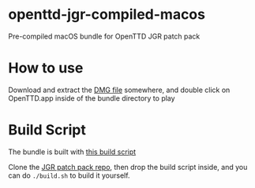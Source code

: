 # openttd-jgr-compiled-macos

Pre-compiled macOS bundle for OpenTTD JGR patch pack

# How to use

Download and extract the [DMG file](./openttd-custom-jgrpp-0.29.2-1-gb11f1a233-OSX.dmg) somewhere, and double click on OpenTTD.app inside of the bundle directory to play

# Build Script

The bundle is built with [this build script](./build.sh)

Clone the [JGR patch pack repo](https://github.com/JGRennison/OpenTTD-patches), then drop the build script inside, and you can do `./build.sh` to build it yourself.
